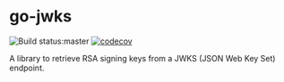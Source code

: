 # go-jwks
![Build status:master](https://travis-ci.org/hkra/go-jwks.svg?branch=master)
[![codecov](https://codecov.io/gh/hkra/go-jwks/branch/master/graph/badge.svg)](https://codecov.io/gh/hkra/go-jwks)


A library to retrieve RSA signing keys from a JWKS (JSON Web Key Set) endpoint.
